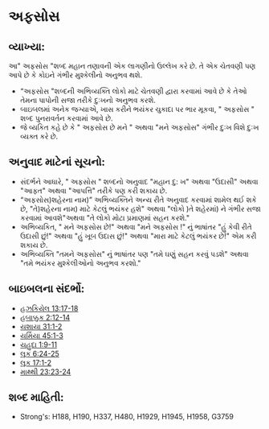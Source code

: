 # અફસોસ 

## વ્યાખ્યા: 

આ" અફસોસ "શબ્દ મહાન તણાવની એક લાગણીનો ઉલ્લેખ કરે છે.
તે એક ચેતવણી પણ આપે છે કે કોઇને ગંભીર મુશ્કેલીનો અનુભવ થશે.

* “અફસોસ "શબ્દની અભિવ્યક્તિ લોકો માટે ચેતવણી દ્વારા કરવામાં આવે છે કે તેઓ તેમના પાપોની સજા તરીકે દુઃખનો અનુભવ કરશે.
* બાઇબલમાં અનેક જગ્યાએ, ખાસ કરીને ભયંકર ચુકાદા પર ભાર મૂકવા, " અફસોસ " શબ્દ પુનરાવર્તન કરવામાં આવે છે.
* જે વ્યકિત કહે છે કે " અફસોસ છે મને " અથવા "મને અફસોસ" ગંભીર દુઃખ વિશે દુઃખ વ્યક્ત કરે છે.

## અનુવાદ માટેનાં સૂચનો: 

* સંદર્ભને આધારે, " અફસોસ " શબ્દનો અનુવાદ "મહાન દુ: ખ" અથવા "ઉદાસી" અથવા "આફત" અથવા "આપત્તિ" તરીકે પણ કરી શકાય છે.
* “અફસોસ)શહેરના નામ)” અભિવ્યક્તિને અન્ય રીતે અનુવાદ કરવામાં શામેલ થઈ શકે છે, "તે)શહેરના નામ) માટે કેટલું ભયંકર હશે" અથવા "લોકો )તે શહેરમાં) ને ગંભીર સજા કરવામાં આવશે"અથવા "તે લોકો મોટા પ્રમાણમાં સહન કરશે."
* અભિવ્યકિત, " મને અફસોસ  છે!" અથવા "મને અફસોસ !" નું ભાષાંતર "હું કેવી રીતે ઉદાસી છું!" અથવા "હું ખૂબ ઉદાસ છું!" અથવા "મારા માટે કેટલું ભયંકર છે!" એમ કરી શકાય છે.
* અભિવ્યક્તિ "તમને અફસોસ" નું ભાષાંતર પણ "તમે ઘણું સહન કરવું પડશે" અથવા "તમે ભયંકર મુશ્કેલીઓનો અનુભવ કરશો."

## બાઇબલના સંદર્ભો: 

* [હઝકિયેલ 13:17-18](rc://gu/tn/help/ezk/13/17)
* [હબાક્કુક 2:12-14](rc://gu/tn/help/hab/02/12)
* [યશાયા 31:1-2](rc://gu/tn/help/isa/31/01)
* [યર્મિયા 45:1-3](rc://gu/tn/help/jer/45/01)
* [યહુદા 1:9-11](rc://gu/tn/help/jud/01/09)
* [લૂક 6:24-25](rc://gu/tn/help/luk/06/24)
* [લૂક 17:1-2](rc://gu/tn/help/luk/17/01)
* [માથ્થી 23:23-24](rc://gu/tn/help/mat/23/23)

## શબ્દ માહિતી: 

* Strong's: H188, H190, H337, H480, H1929, H1945, H1958, G3759

